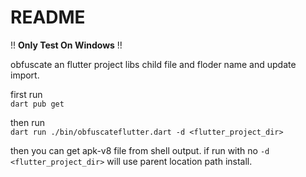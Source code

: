
# README

!! **Only Test On Windows** !!

obfuscate an flutter project libs child file and floder name and update import.

first run  
`
dart pub get
`

then run  
`
dart run ./bin/obfuscateflutter.dart -d <flutter_project_dir>
`  

then you can get apk-v8 file from shell output.
if run with no `-d <flutter_project_dir>` will use parent location path install.
